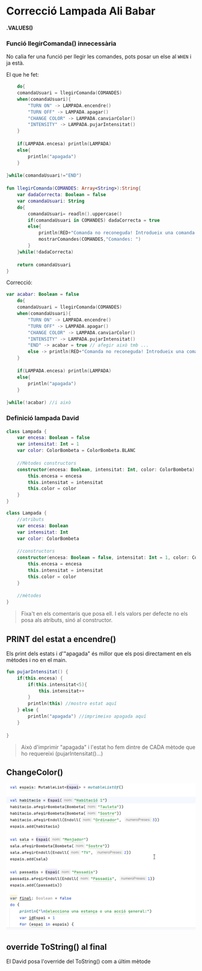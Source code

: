# Correcció Lampada Ali Babar
**.VALUES()**

### Funció llegirComanda() innecessària
No calia fer una funció per llegir les comandes, pots posar un else al `WHEN` i ja està.

El que he fet:
```kotlin
    do{
    comandaUsuari = llegirComanda(COMANDES)
    when(comandaUsuari){
        "TURN ON" -> LAMPADA.encendre()
        "TURN OFF" -> LAMPADA.apagar()
        "CHANGE COLOR" -> LAMPADA.canviarColor()
        "INTENSITY" -> LAMPADA.pujarIntensitat()
    }

    if(LAMPADA.encesa) println(LAMPADA)
    else{
        println("apagada")
    }

}while(comandaUsuari!="END")

fun llegirComanda(COMANDES: Array<String>):String{
    var dadaCorrecta: Boolean = false
    var comandaUsuari: String
    do{
        comandaUsuari= readln().uppercase()
        if(comandaUsuari in COMANDES) dadaCorrecta = true
        else{
            println(RED+"Comanda no reconeguda! Introdueix una comanda vàlida:"+ RESET)
            mostrarComandes(COMANDES,"Comandes: ")
        }
    }while(!dadaCorrecta)

    return comandaUsuari
}
```

Correcció:
```kotlin
var acabar: Boolean = false
    do{
    comandaUsuari = llegirComanda(COMANDES)
    when(comandaUsuari){
        "TURN ON" -> LAMPADA.encendre()
        "TURN OFF" -> LAMPADA.apagar()
        "CHANGE COLOR" -> LAMPADA.canviarColor()
        "INTENSITY" -> LAMPADA.pujarIntensitat()
        "END" -> acabar = true // afegir això tmb ...
        else -> println(RED+"Comanda no reconeguda! Introdueix una comanda vàlida:"+ RESET)
    }
    
    if(LAMPADA.encesa) println(LAMPADA)
    else{
        println("apagada")
    }
    
}while(!acabar) //i això
```


### Definició lampada David

```kotlin
class Lampada {
    var encesa: Boolean = false
    var intensitat: Int = 1
    var color: ColorBombeta = ColorBombeta.BLANC

    //Mètodes constructors
    constructor(encesa: Boolean, intensitat: Int, color: ColorBombeta) {
        this.encesa = encesa
        this.intensitat = intensitat
        this.color = color
    }
}
```

```kotlin
class Lampada {
    //atributs
    var encesa: Boolean
    var intensitat: Int
    var color: ColorBombeta

    //constructors
    constructor(encesa: Boolean = false, intensitat: Int = 1, color: ColorBombeta = ColorBombeta.WHITE) {
        this.encesa = encesa
        this.intensitat = intensitat
        this.color = color
    }
    
    //mètodes
}
```
> Fixa't en els comentaris que posa ell. I els valors per defecte no els posa als atributs, sinó al constructor.

## PRINT del estat a encendre()
Els print dels estats i d'"apagada" és millor que els posi directament en els mètodes i no en el main.

```kotlin
fun pujarIntensitat() {
    if(this.encesa) {
        if(this.intensitat<5){
            this.intensitat++
        }
        println(this) //mostro estat aquí
    } else {
        println("apagada") //imprimeixo apagada aquí
    }

}
```
> Això d'imprimir "apagada" i l'estat ho fem dintre de CADA mètode que ho requereixi (pujarIntensitat()...)

## ChangeColor()
![afegirBombeta.png](src/afegirBombeta.png)

## override ToString() al final
El David posa l'override del ToString() com a últim mètode